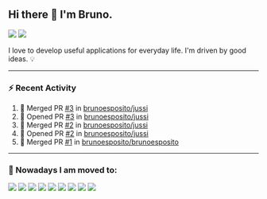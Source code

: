 ## Hi there 👋 I'm Bruno.

[<span><img src="https://img.shields.io/badge/WHATSAPP-%2325D366.svg?&style=for-the-badge&logo=whatsapp&logoColor=white" /></span>](https://api.whatsapp.com/send?phone=5514996763669)
[<span><img src="https://img.shields.io/badge/linkedin-%230077B5.svg?&style=for-the-badge&logo=linkedin&logoColor=white" /></span>](https://www.linkedin.com/in/brunoesposito/)

I love to develop useful applications for everyday life. I'm driven by good ideas. 💡

---

### ⚡ Recent Activity

<!--START_SECTION:activity-->
1. 🎉 Merged PR [#3](https://github.com/brunoesposito/jussi/pull/3) in [brunoesposito/jussi](https://github.com/brunoesposito/jussi)
2. 💪 Opened PR [#3](https://github.com/brunoesposito/jussi/pull/3) in [brunoesposito/jussi](https://github.com/brunoesposito/jussi)
3. 🎉 Merged PR [#2](https://github.com/brunoesposito/jussi/pull/2) in [brunoesposito/jussi](https://github.com/brunoesposito/jussi)
4. 💪 Opened PR [#2](https://github.com/brunoesposito/jussi/pull/2) in [brunoesposito/jussi](https://github.com/brunoesposito/jussi)
5. 🎉 Merged PR [#1](https://github.com/brunoesposito/brunoesposito/pull/1) in [brunoesposito/brunoesposito](https://github.com/brunoesposito/brunoesposito)
<!--END_SECTION:activity-->

---

### 🏃 Nowadays I am moved to:

<span><img src="https://img.shields.io/badge/react_native%20-%2320232a.svg?&style=for-the-badge&logo=react&logoColor=%2361DAFB"/></span>
<span><img src="https://img.shields.io/badge/react%20-%2320232a.svg?&style=for-the-badge&logo=react&logoColor=%2361DAFB"/></span>
<span><img src="https://img.shields.io/badge/redux%20-%23593d88.svg?&style=for-the-badge&logo=redux&logoColor=white"/></span>
<span><img src="https://img.shields.io/badge/typescript%20-%23007ACC.svg?&style=for-the-badge&logo=typescript&logoColor=white"/></span>
<span><img src="https://img.shields.io/badge/node.js%20-%2343853D.svg?&style=for-the-badge&logo=node.js&logoColor=white"/></span>
<span><img src ="https://img.shields.io/badge/MongoDB-%234ea94b.svg?&style=for-the-badge&logo=mongodb&logoColor=white"/></span>
<span><img src="https://img.shields.io/badge/docker%20-%230db7ed.svg?&style=for-the-badge&logo=docker&logoColor=white"/></span>
<span><img src="https://img.shields.io/badge/DigitalOcean-%230167ff.svg?&style=for-the-badge&logo=digitalOcean&logoColor=white"/></span>
<span><img src="https://img.shields.io/badge/git%20-%23F05033.svg?&style=for-the-badge&logo=git&logoColor=white"/></span>